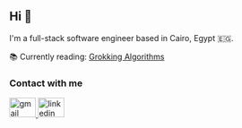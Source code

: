<h2 >Hi 👋</h2>

I'm a full-stack software engineer based in Cairo, Egypt 🇪🇬.

📚 Currently reading: [Grokking Algorithms](https://www.adit.io/posts/2016-05-25-Grokking-Algorithms-Is-Out.html)
<!--<img align="right" height="150" src="./images/sisyphean.png"  /> -->


### Contact with me
<div align="left">
  <a href="mailto:gazzarDev@gmail.com" target="_blank">
    <img src="https://raw.githubusercontent.com/maurodesouza/profile-readme-generator/master/src/assets/icons/social/gmail/default.svg" width="47" height="35" alt="gmail logo"  />
  </a>
  <a href="https://www.linkedin.com/in/fathy-elgazzar-787796220/" target="_blank">
    <img src="https://raw.githubusercontent.com/maurodesouza/profile-readme-generator/master/src/assets/icons/social/linkedin/default.svg" width="47" height="35" alt="linkedin logo"  />
  </a>
</div>




<br clear="both">

###
